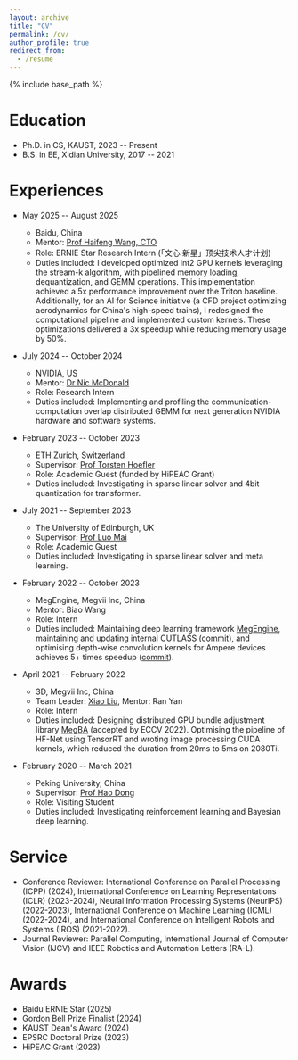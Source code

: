 ```yaml
---
layout: archive
title: "CV"
permalink: /cv/
author_profile: true
redirect_from:
  - /resume
---
```


{% include base_path %}

Education
======

* Ph.D. in CS, KAUST, 2023 -- Present
* B.S. in EE, Xidian University, 2017 -- 2021

Experiences
======

* May 2025 -- August 2025
  * Baidu, China
  * Mentor: [Prof Haifeng Wang, CTO](https://scholar.google.com/citations?user=jgy4jCAAAAAJ)
  * Role: ERNIE Star Research Intern (「文心·新星」顶尖技术人才计划)
  * Duties included: I developed optimized int2 GPU kernels leveraging the stream-k algorithm, with pipelined memory loading, dequantization, and GEMM operations. This implementation achieved a 5x performance improvement over the Triton baseline. Additionally, for an AI for Science initiative (a CFD project optimizing aerodynamics for China's high-speed trains), I redesigned the computational pipeline and implemented custom kernels. These optimizations delivered a 3x speedup while reducing memory usage by 50%.

* July 2024 -- October 2024
  * NVIDIA, US
  * Mentor: [Dr Nic McDonald](https://www.nicm.dev/)
  * Role: Research Intern
  * Duties included: Implementing and profiling the communication-computation overlap distributed GEMM for next generation NVIDIA hardware and software systems.

* February 2023 -- October 2023
  * ETH Zurich, Switzerland
  * Supervisor: [Prof Torsten Hoefler](http://htor.inf.ethz.ch/)
  * Role: Academic Guest (funded by HiPEAC Grant)
  * Duties included: Investigating in sparse linear solver and 4bit quantization for transformer.

* July 2021 -- September 2023
  * The University of Edinburgh, UK
  * Supervisor: [Prof Luo Mai](https://luomai.github.io/)
  * Role: Academic Guest
  * Duties included: Investigating in sparse linear solver and meta learning.

* February 2022 -- October 2023
  * MegEngine, Megvii Inc, China
  * Mentor: Biao Wang
  * Role: Intern
  * Duties included: Maintaining deep learning framework [MegEngine](https://github.com/MegEngine/MegEngine), maintaining and updating internal CUTLASS ([commit](https://github.com/MegEngine/cutlass/commit/a16437eb51d39924691e629104d8d67a2f62e156)), and optimising depth-wise convolution kernels for Ampere devices achieves 5+ times speedup ([commit](https://github.com/MegEngine/cutlass/commit/6e773e30094329ef3c80d30e7a0c09cdddb6001a)).

* April 2021 -- February 2022
  * 3D, Megvii Inc, China
  * Team Leader: [Xiao Liu](http://liuxiao.org/), Mentor: Ran Yan
  * Role: Intern
  * Duties included: Designing distributed GPU bundle adjustment library [MegBA](https://github.com/MegviiRobot/MegBA) (accepted by ECCV 2022). Optimising the pipeline of HF-Net using TensorRT and wroting image processing CUDA kernels, which reduced the duration
  from 20ms to 5ms on 2080Ti.

* February 2020 -- March 2021
  * Peking University, China
  * Supervisor: [Prof Hao Dong](https://zsdonghao.github.io/)
  * Role: Visiting Student
  * Duties included: Investigating reinforcement learning and Bayesian deep learning.

Service
======

* Conference Reviewer: International Conference on Parallel Processing (ICPP) (2024), International Conference on Learning Representations (ICLR) (2023-2024), Neural Information Processing Systems (NeurIPS) (2022-2023), International Conference on Machine Learning (ICML) (2022-2024), and International Conference on Intelligent Robots and Systems (IROS) (2021-2022).
* Journal Reviewer: Parallel Computing, International Journal of Computer Vision (IJCV) and IEEE Robotics and Automation Letters (RA-L).

Awards
======

* Baidu ERNIE Star (2025)
* Gordon Bell Prize Finalist (2024)
* KAUST Dean's Award (2024)
* EPSRC Doctoral Prize (2023)
* HiPEAC Grant (2023)

